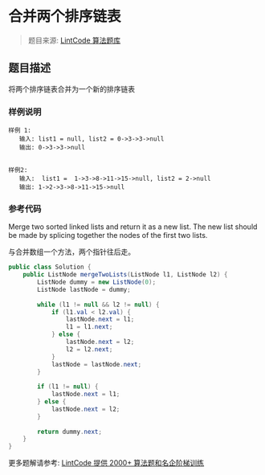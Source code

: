 # 合并两个排序链表
 > 题目来源: [LintCode 算法题库](https://www.lintcode.com/problem/merge-two-sorted-lists/?utm_source=sc-github-wzz)
 ## 题目描述
 将两个排序链表合并为一个新的排序链表
 ### 样例说明
 ```
样例 1:
	输入: list1 = null, list2 = 0->3->3->null
	输出: 0->3->3->null


样例2:
	输入:  list1 =  1->3->8->11->15->null, list2 = 2->null
	输出: 1->2->3->8->11->15->null

```

 ### 参考代码
 Merge two sorted linked lists and return it as a new list. The new list should be made by splicing together the nodes of the first two lists.

与合并数组一个方法，两个指针往后走。
```java
public class Solution {
    public ListNode mergeTwoLists(ListNode l1, ListNode l2) {
        ListNode dummy = new ListNode(0);
        ListNode lastNode = dummy;
        
        while (l1 != null && l2 != null) {
            if (l1.val < l2.val) {
                lastNode.next = l1;
                l1 = l1.next;
            } else {
                lastNode.next = l2;
                l2 = l2.next;
            }
            lastNode = lastNode.next;
        }
        
        if (l1 != null) {
            lastNode.next = l1;
        } else {
            lastNode.next = l2;
        }
        
        return dummy.next;
    }
}
```
 更多题解请参考: [LintCode 提供 2000+ 算法题和名企阶梯训练](https://www.lintcode.com/problem/?utm_source=sc-github-wzz)